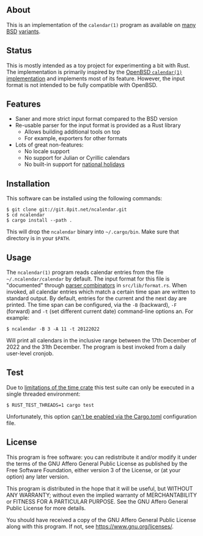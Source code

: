 ## About

This is an implementation of the `calendar(1)` program as available on [many][openbsd calendar] [BSD][freebsd calendar] [variants][netbsd calendar].

## Status

This is mostly intended as a toy project for experimenting a bit with Rust.
The implementation is primarily inspired by the [OpenBSD `calendar(1)` implementation](https://man.openbsd.org/calendar) and implements most of its feature.
However, the input format is not intended to be fully compatible with OpenBSD.

## Features

* Saner and more strict input format compared to the BSD version
* Re-usable parser for the input format is provided as a Rust library
    * Allows building additional tools on top
    * For example, exporters for other formats
* Lots of great non-features:
    * No locale support
    * No support for Julian or Cyrillic calendars
    * No built-in support for [national holidays][openbsd ostern.c]

## Installation

This software can be installed using the following commands:

    $ git clone git://git.8pit.net/ncalendar.git
    $ cd ncalendar
    $ cargo install --path .

This will drop the `ncalendar` binary into `~/.cargo/bin`.
Make sure that directory is in your `$PATH`.

## Usage

The `ncalendar(1)` program reads calendar entries from the file `~/.ncalendar/calendar` by default.
The input format for this file is "documented" through [parser combinators][parser combinators wk] in `src/lib/format.rs`.
When invoked, all calendar entries which match a certain time span are written to standard output.
By default, entries for the current and the next day are printed.
The time span can be configured, via the `-B` (backward), `-F` (forward) and `-t` (set different current date) command-line options an.
For example:

    $ ncalendar -B 3 -A 11 -t 20122022

Will print all calendars in the inclusive range between the 17th December of 2022 and the 31th December.
The program is best invoked from a daily user-level cronjob.

## Test

Due to [limitations of the time crate][time crate threads] this test suite can only be executed in a single threaded environment:

    $ RUST_TEST_THREADS=1 cargo test

Unfortunately, this option [can't be enabled via the Cargo.toml][cargo defopts] configuration file.

## License

This program is free software: you can redistribute it and/or modify it
under the terms of the GNU Affero General Public License as published by
the Free Software Foundation, either version 3 of the License, or (at
your option) any later version.

This program is distributed in the hope that it will be useful, but
WITHOUT ANY WARRANTY; without even the implied warranty of
MERCHANTABILITY or FITNESS FOR A PARTICULAR PURPOSE. See the GNU Affero
General Public License for more details.

You should have received a copy of the GNU Affero General Public License
along with this program. If not, see <https://www.gnu.org/licenses/>.

[openbsd calendar]: https://man.openbsd.org/calendar
[freebsd calendar]: https://www.freebsd.org/cgi/man.cgi?query=calendar
[netbsd calendar]: https://man.netbsd.org/calendar.1
[time crate threads]: https://github.com/time-rs/time/issues/538
[cargo defopts]: https://github.com/rust-lang/cargo/issues/8430
[parser combinators wk]: https://en.wikipedia.org/wiki/Parser_combinator
[openbsd ostern.c]: https://github.com/openbsd/src/blob/47f32dc2b6cade03c63e7f98f4f715cb45238c6e/usr.bin/calendar/ostern.c
